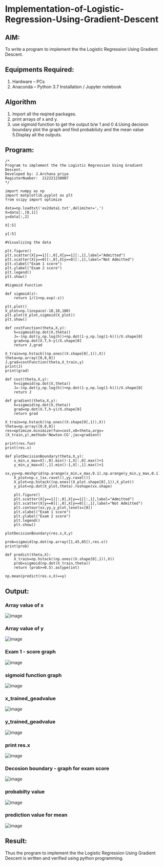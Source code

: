 # Implementation-of-Logistic-Regression-Using-Gradient-Descent

## AIM:
To write a program to implement the the Logistic Regression Using Gradient Descent.

## Equipments Required:
1. Hardware – PCs
2. Anaconda – Python 3.7 Installation / Jupyter notebook

## Algorithm
1. Import all the reqired packages.
2. print arrays of x and y.
3. use sigmoid function to get the output b/w 1 and 0
4.Using decision boundary plot the graph and find probabiluty and the mean value
5.Display all the outputs.

## Program:
```
/*
Program to implement the the Logistic Regression Using Gradient Descent.
Developed by: J.Archana priya
RegisterNumber:  212221230007
*/
```
```
import numpy as np
import matplotlib.pyplot as plt
from scipy import optimize

data=np.loadtxt('ex2data1.txt',delimiter=',')
X=data[:,[0,1]]
y=data[:,2]

X[:5]

y[:5]

#Visualizing the data

plt.figure()
plt.scatter(X[y==1][:,0],X[y==1][:,1],label="Admitted")
plt.scatter(X[y==0][:,0],X[y==0][:,1],label="Not Admitted")
plt.xlabel("Exam 1 score")
plt.ylabel("Exam 2 score")
plt.legend()
plt.show()

#Sigmoid Function

def sigmoid(z):
    return 1/(1+np.exp(-z))

plt.plot()
X_plot=np.linspace(-10,10,100)
plt.plot(X_plot,sigmoid(X_plot))
plt.show()

def costFunction(theta,X,y):
    h=sigmoid(np.dot(X,theta))
    J=-(np.dot(y,np.log(h))+np.dot(1-y,np.log(1-h)))/X.shape[0]
    grad=np.dot(X.T,h-y)/X.shape[0]
    return J,grad

X_train=np.hstack((np.ones((X.shape[0],1)),X))
theta=np.array([0,0,0])
J,grad=costFunction(theta,X_train,y)
print(J)
print(grad)

def cost(theta,X,y):
    h=sigmoid(np.dot(X,theta))
    J=-(np.dot(y,np.log(h))+np.dot(1-y,np.log(1-h)))/X.shape[0]
    return J

def gradient(theta,X,y):
    h=sigmoid(np.dot(X,theta))
    grad=np.dot(X.T,h-y)/X.shape[0]
    return grad

X_train=np.hstack((np.ones((X.shape[0],1)),X))
theta=np.array([0,0,0])
res=optimize.minimize(fun=cost,x0=theta,args=(X_train,y),method='Newton-CG',jac=gradient)

print(res.fun)
print(res.x)

def plotDecisionBoundary(theta,X,y):
    x_min,x_max=X[:,0].min()-1,X[:,0].max()+1
    y_min,y_max=X[:,1].min()-1,X[:,1].max()+1
    xx,yy=np.meshgrid(np.arange(x_min,x_max,0.1),np.arange(y_min,y_max,0.1))
    X_plot=np.c_[xx.ravel(),yy.ravel()]
    X_plot=np.hstack((np.ones((X_plot.shape[0],1)),X_plot))
    y_plot=np.dot(X_plot,theta).reshape(xx.shape)
    
    plt.figure()
    plt.scatter(X[y==1][:,0],X[y==1][:,1],label="Admitted")
    plt.scatter(X[y==0][:,0],X[y==0][:,1],label="Not Admitted")
    plt.contour(xx,yy,y_plot,levels=[0])
    plt.xlabel("Exam 1 score")
    plt.ylabel("Exam 2 score")
    plt.legend()
    plt.show()

plotDecisionBoundary(res.x,X,y)

prob=sigmoid(np.dot(np.array([1,45,85]),res.x))
print(prob)

def predict(theta,X):
    X_train=np.hstack((np.ones((X.shape[0],1)),X))
    prob=sigmoid(np.dot(X_train,theta))
    return (prob>=0.5).astype(int)

np.mean(predict(res.x,X)==y)
```

## Output:
### Array value of x
![image](https://user-images.githubusercontent.com/93427594/235622114-e66c6876-110a-43ae-acb6-e82d5bebadb5.png)
### Array value of y
![image](https://user-images.githubusercontent.com/93427594/235622204-58ec0079-2551-4047-bb8a-7f643f33d952.png)
### Exam 1 - score graph
![image](https://user-images.githubusercontent.com/93427594/235622282-5dbea2f6-138e-48fd-9d8e-0ba3fcf96def.png)
### sigmoid function graph
![image](https://user-images.githubusercontent.com/93427594/235622428-6d0907e3-6003-40a7-a0ad-ed4dd6f786ba.png)
### x_trained_geadvalue
![image](https://user-images.githubusercontent.com/93427594/235622758-2c3f4da2-f170-4ab7-9370-4b7d8eb505f7.png)
### y_trained_geadvalue
![image](https://user-images.githubusercontent.com/93427594/235622853-f537fda4-03d2-4406-a5bf-55df80197f88.png)
### print res.x
![image](https://user-images.githubusercontent.com/93427594/235623057-4f3ef1f7-4ad3-4192-86e9-509eb6fe27fd.png)

### Decosion boundary - graph for exam score
![image](https://user-images.githubusercontent.com/93427594/235623122-ccd2b541-01f4-4610-9fed-3679f9d67c1b.png)

### probabilty value
![image](https://user-images.githubusercontent.com/93427594/235623167-39973fc7-56f8-4501-8cd3-dc1a4aaf0128.png)

### prediction value for mean
![image](https://user-images.githubusercontent.com/93427594/235623212-ccdd08d0-1fb5-4df7-8309-58eafeed34e6.png)
## Result:
Thus the program to implement the the Logistic Regression Using Gradient Descent is written and verified using python programming.

